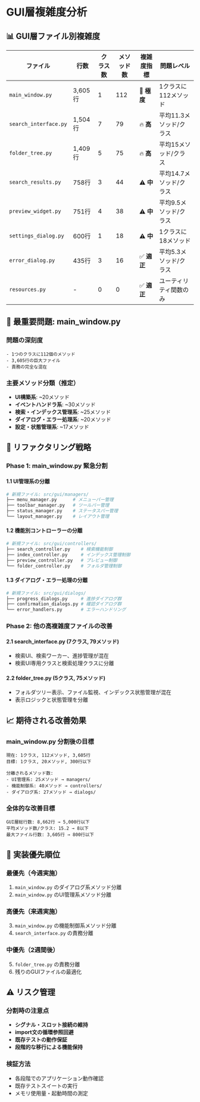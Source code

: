 # GUI層複雑度分析

## 📊 GUI層ファイル別複雑度

| ファイル | 行数 | クラス数 | メソッド数 | 複雑度指標 | 問題レベル |
|----------|------|----------|------------|------------|------------|
| `main_window.py` | 3,605行 | 1 | 112 | 🚨 **極度** | 1クラスに112メソッド |
| `search_interface.py` | 1,504行 | 7 | 79 | 🔥 **高** | 平均11.3メソッド/クラス |
| `folder_tree.py` | 1,409行 | 5 | 75 | 🔥 **高** | 平均15メソッド/クラス |
| `search_results.py` | 758行 | 3 | 44 | ⚠️ **中** | 平均14.7メソッド/クラス |
| `preview_widget.py` | 751行 | 4 | 38 | ⚠️ **中** | 平均9.5メソッド/クラス |
| `settings_dialog.py` | 600行 | 1 | 18 | ⚠️ **中** | 1クラスに18メソッド |
| `error_dialog.py` | 435行 | 3 | 16 | ✅ **適正** | 平均5.3メソッド/クラス |
| `resources.py` | - | 0 | 0 | ✅ **適正** | ユーティリティ関数のみ |

## 🚨 最重要問題: main_window.py

### 問題の深刻度
```
- 1つのクラスに112個のメソッド
- 3,605行の巨大ファイル
- 責務の完全な混在
```

### 主要メソッド分類（推定）
- **UI構築系**: ~20メソッド
- **イベントハンドラ系**: ~30メソッド
- **検索・インデックス管理系**: ~25メソッド
- **ダイアログ・エラー処理系**: ~20メソッド
- **設定・状態管理系**: ~17メソッド

## 🎯 リファクタリング戦略

### Phase 1: main_window.py 緊急分割

#### 1.1 UI管理系の分離
```python
# 新規ファイル: src/gui/managers/
├── menu_manager.py      # メニューバー管理
├── toolbar_manager.py   # ツールバー管理
├── status_manager.py    # ステータスバー管理
└── layout_manager.py    # レイアウト管理
```

#### 1.2 機能別コントローラーの分離
```python
# 新規ファイル: src/gui/controllers/
├── search_controller.py    # 検索機能制御
├── index_controller.py     # インデックス管理制御
├── preview_controller.py   # プレビュー制御
└── folder_controller.py    # フォルダ管理制御
```

#### 1.3 ダイアログ・エラー処理の分離
```python
# 新規ファイル: src/gui/dialogs/
├── progress_dialogs.py     # 進捗ダイアログ群
├── confirmation_dialogs.py # 確認ダイアログ群
└── error_handlers.py       # エラーハンドリング
```

### Phase 2: 他の高複雑度ファイルの改善

#### 2.1 search_interface.py (7クラス, 79メソッド)
- 検索UI、検索ワーカー、進捗管理が混在
- 検索UI専用クラスと検索処理クラスに分離

#### 2.2 folder_tree.py (5クラス, 75メソッド)
- フォルダツリー表示、ファイル監視、インデックス状態管理が混在
- 表示ロジックと状態管理を分離

## 📈 期待される改善効果

### main_window.py 分割後の目標
```
現在: 1クラス, 112メソッド, 3,605行
目標: 1クラス, 20メソッド, 300行以下

分離されるメソッド数:
- UI管理系: 25メソッド → managers/
- 機能制御系: 40メソッド → controllers/
- ダイアログ系: 27メソッド → dialogs/
```

### 全体的な改善目標
```
GUI層総行数: 8,662行 → 5,000行以下
平均メソッド数/クラス: 15.2 → 8以下
最大ファイル行数: 3,605行 → 800行以下
```

## 🔧 実装優先順位

### 最優先（今週実施）
1. `main_window.py` のダイアログ系メソッド分離
2. `main_window.py` のUI管理系メソッド分離

### 高優先（来週実施）
3. `main_window.py` の機能制御系メソッド分離
4. `search_interface.py` の責務分離

### 中優先（2週間後）
5. `folder_tree.py` の責務分離
6. 残りのGUIファイルの最適化

## ⚠️ リスク管理

### 分割時の注意点
- **シグナル・スロット接続の維持**
- **import文の循環参照回避**
- **既存テストの動作保証**
- **段階的な移行による機能保持**

### 検証方法
- 各段階でのアプリケーション動作確認
- 既存テストスイートの実行
- メモリ使用量・起動時間の測定